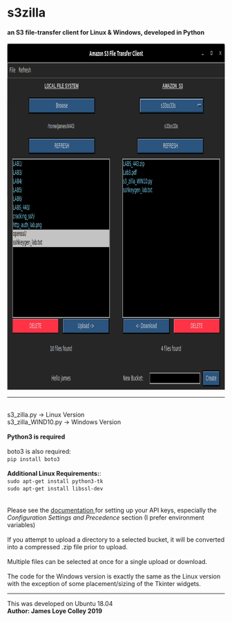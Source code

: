 # s3zilla
#### an S3 file-transfer client for Linux & Windows, developed in Python

<img src="https://github.com/rootVIII/s3zilla/blob/master/sc.png" alt="ex" height="800" width="950">
<hr>
<br>
s3_zilla.py -> Linux Version
<br>
s3_zilla_WIND10.py -> Windows Version
<br><br>
<strong>Python3 is required</strong>
<br><br>
boto3 is also required:
<br>
<code>pip install boto3</code>
<br>
<br>
<strong>Additional Linux Requirements:</strong>:
<br> 
<code>sudo apt-get install python3-tk</code>
<br>
<code>sudo apt-get install libssl-dev</code>
<br>
<br>
<br>
Please see the 
<a href="https://docs.aws.amazon.com/cli/latest/userguide/cli-chap-configure.html">
    documentation
</a>
for setting up your API keys, especially the <i>Configuration Settings and Precedence</i> section
(I prefer environment variables)
<br><br>
If you attempt to upload a directory to a selected bucket, it will
be converted into a compressed .zip file prior to upload.
<br><br>
Multiple files can be selected at once for a single upload or download.
<br><br>
The code for the Windows version is exactly the same as the Linux version with the exception of some
placement/sizing of the Tkinter widgets.
<hr>
This was developed on Ubuntu 18.04
<br>
<b>Author: James Loye Colley  2019</b>
